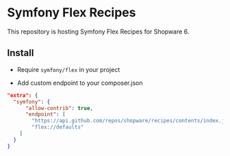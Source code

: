 # Symfony Flex Recipes

This repository is hosting Symfony Flex Recipes for Shopware 6.

## Install

- Require `symfony/flex` in your project

- Add custom endpoint to your composer.json

```json
"extra": {
  "symfony": {
      "allow-contrib": true,
      "endpoint": [
        "https://api.github.com/repos/shopware/recipes/contents/index.json?ref=flex/main",
        "flex://defaults"
    ]
  }
}
```
